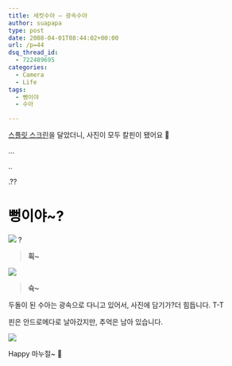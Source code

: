 ```yaml
---
title: 세컷수아 – 광속수아
author: suapapa
type: post
date: 2008-04-01T08:44:02+00:00
url: /p=44
dsq_thread_id:
  - 722489695
categories:
  - Camera
  - Life
tags:
  - 뻥이야
  - 수아

---
```

[스플릿 스크린](https://homin.dev/blog/p=47)을 달았더니, 사진이 모두 칼핀이 됐어요 🙂



&#8230;

..

.??

# <font color="#000000">뻥이야~?</font>

![](https://homin.dev/asset/blog/2008/04/imgp8305.jpg) ?

> **휙~**

![](https://homin.dev/asset/blog/2008/04/imgp8233.jpg)

> **슉~**

두돌이 된 수아는 광속으로 다니고 있어서, 사진에 담기가?더 힘듭니다. T-T

핀은 안드로메다로 날아갔지만, 추억은 남아 있습니다.

![](https://homin.dev/asset/blog/2008/04/imgp8854.jpg)

Happy 마누절~ 🙂